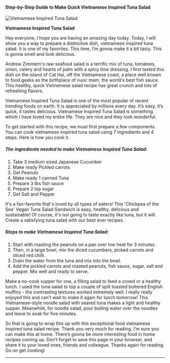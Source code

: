             

#### Step-by-Step Guide to Make Quick Vietnamese Inspired Tuna Salad

![Vietnamese Inspired Tuna Salad](https://img-global.cpcdn.com/recipes/a28c33dd92ed2691/751x532cq70/vietnamese-inspired-tuna-salad-recipe-main-photo.jpg)

**Vietnamese Inspired Tuna Salad**

Hey everyone, I hope you are having an amazing day today. Today, I will show you a way to prepare a distinctive dish, vietnamese inspired tuna salad. It is one of my favorites. This time, I’m gonna make it a bit tasty. This is gonna smell and look delicious.

Andrew Zimmern's raw seafood salad is a terrific mix of tuna, tomatoes, onion, celery and hearts of palm with a spicy lime dressing. I first tasted this dish on the island of Cat Hai, off the Vietnamese coast, a place well known to food geeks as the birthplace of nuoc mam, the world's best fish sauce. This healthy, quick Vietnemese salad recipe has great crunch and lots of refreshing flavors.

Vietnamese Inspired Tuna Salad is one of the most popular of recent trending foods on earth. It is appreciated by millions every day. It’s easy, it’s quick, it tastes delicious. Vietnamese Inspired Tuna Salad is something which I have loved my entire life. They are nice and they look wonderful.

To get started with this recipe, we must first prepare a few components. You can cook vietnamese inspired tuna salad using 7 ingredients and 4 steps. Here is how you cook it.

##### The ingredients needed to make Vietnamese Inspired Tuna Salad:

1.  Take 3 medium sized Japanese Cucumber
2.  Make ready Pickled carrots
3.  Get Peanuts
4.  Make ready 1 canned Tuna
5.  Prepare 3 tbs fish sauce
6.  Prepare 2 tsp sugar
7.  Get Salt and Pepper

It's a fan-favorite that's loved by all types of eaters! This 'Chickpea of the Sea' Vegan Tuna Salad Sandwich is easy, healthy, delicious and sustainable! Of course, it's not going to taste exactly like tuna, but it will. Create a satisfying tuna salad with our best ever recipes.

##### Steps to make Vietnamese Inspired Tuna Salad:

1.  Start with roasting the peanuts on a pan over low heat for 3 minutes.
2.  Then, in a large bowl, mix the diced cucumbers, picked carrots and sliced red chilli.
3.  Drain the water from the tuna and mix into the bowl.
4.  Add the pickled carrots and roasted peanuts, fish sauce, sugar, salt and pepper. Mix well and ready to serve.

Make a no-cook supper for one, a filling salad to feed a crowd or a healthy lunch. I used the tuna salad to top a couple of split toasted buttered English muffins - the contrasting textures worked extremely well. I really really enjoyed this and can't wait to make it again for lunch tomorrow! This Vietnamese-style noodle salad with seared tuna makes a light and healthy supper. Meanwhile, for noodle salad, pour boiling water over the noodles and leave to soak for five minutes.

So that is going to wrap this up with this exceptional food vietnamese inspired tuna salad recipe. Thank you very much for reading. I’m sure you can make this at home. There’s gonna be more interesting food in home recipes coming up. Don’t forget to save this page in your browser, and share it to your loved ones, friends and colleague. Thanks again for reading. Go on get cooking!

* * *